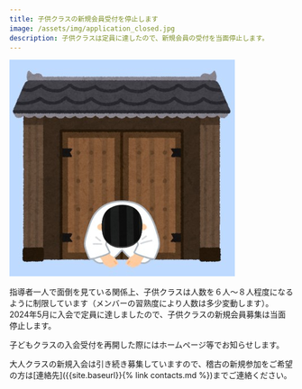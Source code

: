 ```yaml
---
title: 子供クラスの新規会員受付を停止します
image: /assets/img/application_closed.jpg
description: 子供クラスは定員に達したので、新規会員の受付を当面停止します。
---
```


![right](/assets/img/application_closed.jpg)

指導者一人で面倒を見ている関係上、子供クラスは人数を６人～８人程度になるように制限しています（メンバーの習熟度により人数は多少変動します）。
2024年5月に入会で定員に達しましたので、子供クラスの新規会員募集は当面停止します。

子どもクラスの入会受付を再開した際にはホームページ等でお知らせします。

大人クラスの新規入会は引き続き募集していますので、稽古の新規参加をご希望の方は[連絡先]({{site.baseurl}}{% link contacts.md %})までご連絡ください。
